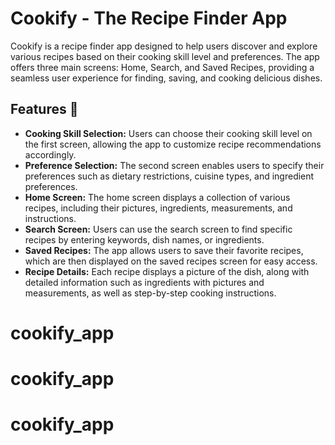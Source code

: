 
# Cookify - The Recipe Finder App 
Cookify is a recipe finder app designed to help users discover and explore various recipes based on their cooking skill level and preferences. The app offers three main screens: Home, Search, and Saved Recipes, providing a seamless user experience for finding, saving, and cooking delicious dishes.


## Features 🚀

- **Cooking Skill Selection:** Users can choose their cooking skill level on the first screen, allowing the app to customize recipe recommendations accordingly.
- **Preference Selection:** The second screen enables users to specify their preferences such as dietary restrictions, cuisine types, and ingredient preferences.
- **Home Screen:** The home screen displays a collection of various recipes, including their pictures, ingredients, measurements, and instructions.
- **Search Screen:** Users can use the search screen to find specific recipes by entering keywords, dish names, or ingredients.
- **Saved Recipes:** The app allows users to save their favorite recipes, which are then displayed on the saved recipes screen for easy access.
- **Recipe Details:** Each recipe displays a picture of the dish, along with detailed information such as ingredients with pictures and measurements, as well as step-by-step cooking instructions.

# cookify_app
# cookify_app
# cookify_app
